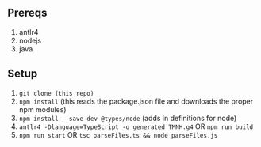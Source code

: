 ## Prereqs
1) antlr4 
2) nodejs 
3) java

## Setup
1) `git clone (this repo)`
2) `npm install` 
    (this reads the package.json file and downloads the proper npm modules)
3) `npm install --save-dev @types/node` (adds in definitions for node)
4) `antlr4 -Dlanguage=TypeScript -o generated TMNH.g4` OR `npm run build`
5) `npm run start` OR `tsc parseFiles.ts && node parseFiles.js`